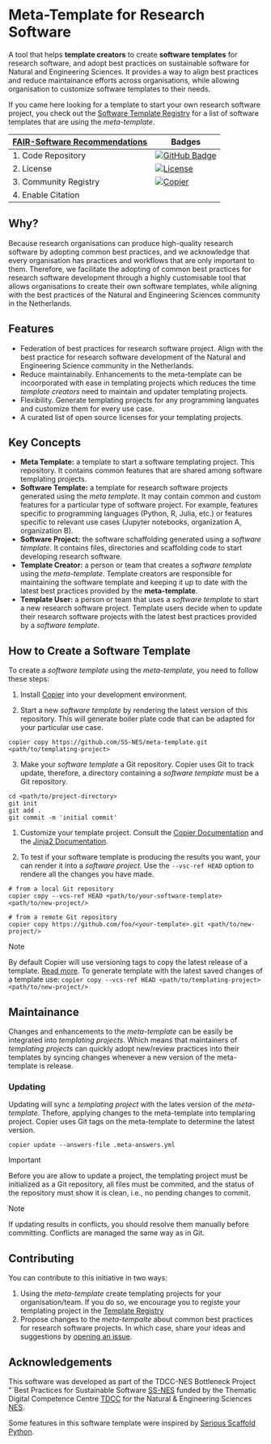 # Meta-Template for Research Software

A tool that helps **template creators** to create **software templates** for research software, and adopt best practices on sustainable software for Natural and Engineering Sciences. It provides a way to align best practices and reduce maintainance efforts across organisations, while allowing organisation to customize software templates to their needs. 

If you came here looking for a template to start your own research software project, you check out the [Software Template Registry](REGISTRY.md) for a list of software templates that are using the *meta-template*.

| [FAIR-Software Recommendations](https://fair-software.nl) | Badges|
| ------------------------------------------------------------ | ------------------------------------------------------------ |
| 1. Code Repository | [![GitHub Badge](https://img.shields.io/github/v/release/SS-NES/meta-template?color=blue)](https://github.com/SS-NES/meta-template/releases/latest) |
| 2. License |  [![License](https://img.shields.io/badge/License-Apache_2.0-blue.svg)](https://opensource.org/licenses/Apache-2.0) |
| 3. Community Registry | [![Copier](https://img.shields.io/endpoint?url=https://raw.githubusercontent.com/copier-org/copier/master/img/badge/badge-black.json)](https://github.com/copier-org/copier)|
| 4. Enable Citation  |  |

## Why?

Because research organisations can produce high-quality research software by adopting common best practices, and we acknowledge that every organisation has practices and workflows that are only important to them. Therefore, we facilitate the adopting  of common best practices for research software development through a highly customisable tool that allows organisations to create their own software templates, while aligning with the best practices of the Natural and Engineering Sciences community in the Netherlands.

## Features

- Federation of best practices for research software project. Align with the best practice for research software development of the Natural and Engineering Science community in the Netherlands.
- Reduce maintainabily. Enhancements to the meta-template can be incoorporated with ease in templating projects which reduces the time *template creators* need to maintain and updater templating projects.
- Flexibility. Generate templating projects for any programming languates and customize them for every use case.  
- A curated list of open source licenses for your templating projects.

## Key Concepts

- **Meta Template:** a template to start a software templating project. This repository. It contains common features that are shared among software templating projects. 
- **Software Template:**  a template for research software projects generated using the *meta template*. It may contain common and custom features for a particular type of software project. For example, features specific to programming languages  (Python, R, Julia, etc.) or features specific to relevant use cases (Jupyter notebooks, organization A, organization B).
- **Software Project:** the software schaffolding generated using a *software template*. It contains files, directories and scaffolding code to start developing research software. 
- **Template Creator:** a person or team that creates a *software template* using the *meta-template*. Template creators are responsible for maintaining the software template and keeping it up to date with the latest best practices provided by the **meta-template**.
- **Template User:** a person or team that uses a *software template* to start a new  research software project. Template users decide when to update their research software projects with the latest best practices provided by a *software template*.

## How to Create a Software Template
To create a *software template* using the *meta-template*, you need to follow these steps:

1. Install [Copier](https://copier.readthedocs.io) into your development environment.

2. Start a new *software template* by rendering the latest version of this repository. This will generate boiler plate code that can be adapted for your particular use case.

```shell
copier copy https://github.com/SS-NES/meta-template.git <path/to/templating-project>
```

3. Make your *software template* a Git repository. Copier uses Git to track update, therefore, a directory containing a *software template* must be a Git repository. 

```shell
cd <path/to/project-directory>
git init
git add . 
git commit -m 'initial commit'
```

1. Customize your template project. Consult the [Copier Documentation](https://copier.readthedocs.io/en/stable/creating/) and the [Jinja2 Documentation](https://jinja.palletsprojects.com/en/stable/templates/).

2. To test if your software template is producing the results you want, your can render it into a *software project*. Use the `--vsc-ref HEAD` option to rendere all the changes you have made. 

```shell
# from a local Git repository
copier copy --vcs-ref HEAD <path/to/your-software-template> <path/to/new-project/>

# from a remote Git repository
copier copy https://github.com/foo/<your-template>.git <path/to/new-project/>
```

> [!NOTE]
> By default Copier will use versioning tags to copy the latest release of a template. [Read more](https://copier.readthedocs.io/en/stable/generating/#templates-versions). 
> To generate template with the latest saved changes of a template use: 
> ```copier copy --vcs-ref HEAD <path/to/templating-project> <path/to/new-project/>```

## Maintainance

Changes and enhancements to the *meta-template* can be easily be integrated into *templating projects*. Which means that maintainers of *templating projects* can quickly adopt new/review practices into their templates by syncing changes whenever a new version of the meta-template is release.

### Updating

Updating will sync a *templating project* with the lates version of the *meta-template*. Thefore, applying changes to the meta-template into templaring project. Copier uses Git tags on the meta-template to determine the latest version. 

```shell
copier update --answers-file .meta-answers.yml
```

> [!IMPORTANT] 
> Before you are allow to update a project, the templating project must be initialized as a Git repository, all files must be commited, and the status of the repository must show it is clean, i.e., no pending changes to commit.

> [!NOTE]
> If updating results in conflicts, you should resolve them manually before committing. Conflicts are managed the same way as in Git.

## Contributing

You can contribute to this initiative in two ways:

1. Using the *meta-template* create templating projects for your organisation/team. If you do so, we encourage you to registe your templating project in the [Template Registry](REGISTRY.md)
2. Propose changes to the *meta-tempalte* about common best practices for research software projects.  In which case, share your ideas and suggestions by [opening an issue](https://github.com/SS-NES/meta-template/issues).

## Acknowledgements

This software was developed as part of the TDCC-NES Bottleneck Project "`Best
Practices for Sustainable Software [SS-NES](https://tdcc.nl/projects/project-initiatives-nes/tdcc-nes-bottleneck-projects/best-practices-for-sustainable-software) funded by the Thematic Digital
Competence Centre [TDCC](https://tdcc.nl/) for the Natural & Engineering Sciences [NES](https://tdcc.nl/about-tddc/nes).

Some features in this software template were inspired by [Serious Scaffold Python](https://github.com/serious-scaffold/ss-python).
